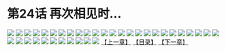 # 第24话 再次相见时...
![](https://s2.baozimh.com/scomic/sanyanxiaotianlu-samanhua/0/23-wzf0/1.jpg)
![](https://s2.baozimh.com/scomic/sanyanxiaotianlu-samanhua/0/23-wzf0/2.jpg)
![](https://s2.baozimh.com/scomic/sanyanxiaotianlu-samanhua/0/23-wzf0/3.jpg)
![](https://s2.baozimh.com/scomic/sanyanxiaotianlu-samanhua/0/23-wzf0/4.jpg)
![](https://s2.baozimh.com/scomic/sanyanxiaotianlu-samanhua/0/23-wzf0/5.jpg)
![](https://s2.baozimh.com/scomic/sanyanxiaotianlu-samanhua/0/23-wzf0/6.jpg)
![](https://s2.baozimh.com/scomic/sanyanxiaotianlu-samanhua/0/23-wzf0/7.jpg)
![](https://s2.baozimh.com/scomic/sanyanxiaotianlu-samanhua/0/23-wzf0/8.jpg)
![](https://s2.baozimh.com/scomic/sanyanxiaotianlu-samanhua/0/23-wzf0/9.jpg)
![](https://s2.baozimh.com/scomic/sanyanxiaotianlu-samanhua/0/23-wzf0/10.jpg)
![](https://s2.baozimh.com/scomic/sanyanxiaotianlu-samanhua/0/23-wzf0/11.jpg)
![](https://s2.baozimh.com/scomic/sanyanxiaotianlu-samanhua/0/23-wzf0/12.jpg)
![](https://s2.baozimh.com/scomic/sanyanxiaotianlu-samanhua/0/23-wzf0/13.jpg)
![](https://s2.baozimh.com/scomic/sanyanxiaotianlu-samanhua/0/23-wzf0/14.jpg)
![](https://s2.baozimh.com/scomic/sanyanxiaotianlu-samanhua/0/23-wzf0/15.jpg)
![](https://s2.baozimh.com/scomic/sanyanxiaotianlu-samanhua/0/23-wzf0/16.jpg)
![](https://s2.baozimh.com/scomic/sanyanxiaotianlu-samanhua/0/23-wzf0/17.jpg)
![](https://s2.baozimh.com/scomic/sanyanxiaotianlu-samanhua/0/23-wzf0/18.jpg)
![](https://s2.baozimh.com/scomic/sanyanxiaotianlu-samanhua/0/23-wzf0/19.jpg)
![](https://s2.baozimh.com/scomic/sanyanxiaotianlu-samanhua/0/23-wzf0/20.jpg)
![](https://s2.baozimh.com/scomic/sanyanxiaotianlu-samanhua/0/23-wzf0/21.jpg)
![](https://s2.baozimh.com/scomic/sanyanxiaotianlu-samanhua/0/23-wzf0/22.jpg)
![](https://s2.baozimh.com/scomic/sanyanxiaotianlu-samanhua/0/23-wzf0/23.jpg)
![](https://s2.baozimh.com/scomic/sanyanxiaotianlu-samanhua/0/23-wzf0/24.jpg)
![](https://s2.baozimh.com/scomic/sanyanxiaotianlu-samanhua/0/23-wzf0/25.jpg)
![](https://s2.baozimh.com/scomic/sanyanxiaotianlu-samanhua/0/23-wzf0/26.jpg)
![](https://s2.baozimh.com/scomic/sanyanxiaotianlu-samanhua/0/23-wzf0/27.jpg)
![](https://s2.baozimh.com/scomic/sanyanxiaotianlu-samanhua/0/23-wzf0/28.jpg)
![](https://s2.baozimh.com/scomic/sanyanxiaotianlu-samanhua/0/23-wzf0/29.jpg)
![](https://s2.baozimh.com/scomic/sanyanxiaotianlu-samanhua/0/23-wzf0/30.jpg)
![](https://s2.baozimh.com/scomic/sanyanxiaotianlu-samanhua/0/23-wzf0/31.jpg)
![](https://s2.baozimh.com/scomic/sanyanxiaotianlu-samanhua/0/23-wzf0/32.jpg)
![](https://s2.baozimh.com/scomic/sanyanxiaotianlu-samanhua/0/23-wzf0/33.jpg)
![](https://s2.baozimh.com/scomic/sanyanxiaotianlu-samanhua/0/23-wzf0/34.jpg)
![](https://s2.baozimh.com/scomic/sanyanxiaotianlu-samanhua/0/23-wzf0/35.jpg)
![](https://s2.baozimh.com/scomic/sanyanxiaotianlu-samanhua/0/23-wzf0/36.jpg)
[【上一章】](./23.md)
[【目录】](./README.md)
[【下一章】](./25.md)
